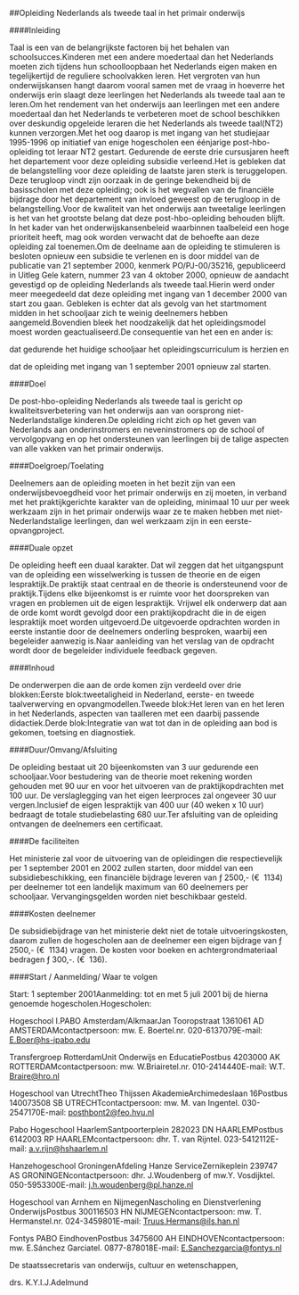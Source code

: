 <meta http-equiv='Content-Type' content='text/html; charset=utf-8' />

##Opleiding Nederlands als tweede taal in het primair onderwijs

####Inleiding

Taal is een van de belangrijkste factoren bij het behalen van schoolsucces.Kinderen met een andere moedertaal dan het Nederlands moeten zich tijdens hun schoolloopbaan het Nederlands eigen maken en tegelijkertijd de reguliere schoolvakken leren. Het vergroten van hun onderwijskansen hangt daarom vooral samen met de vraag in hoeverre het onderwijs erin slaagt deze leerlingen het Nederlands als tweede taal aan te leren.Om het rendement van het onderwijs aan leerlingen met een andere moedertaal dan het Nederlands te verbeteren moet de school beschikken over deskundig opgeleide leraren die het Nederlands als tweede taal(NT2) kunnen verzorgen.Met het oog daarop is met ingang van het studiejaar 1995-1996 op initiatief van enige hogescholen een éénjarige post-hbo-opleiding tot leraar NT2 gestart. Gedurende de eerste drie cursusjaren heeft het departement voor deze opleiding subsidie verleend.Het is gebleken dat de belangstelling voor deze opleiding de laatste jaren sterk is teruggelopen. Deze terugloop vindt zijn oorzaak in de geringe bekendheid bij de basisscholen met deze opleiding; ook is het wegvallen van de financiële bijdrage door het departement van invloed geweest op de terugloop in de belangstelling.Voor de kwaliteit van het onderwijs aan tweetalige leerlingen is het van het grootste belang dat deze post-hbo-opleiding behouden blijft. In het kader van het onderwijskansenbeleid waarbinnen taalbeleid een hoge prioriteit heeft, mag ook worden verwacht dat de behoefte aan deze opleiding zal toenemen.Om de deelname aan de opleiding te stimuleren is besloten opnieuw een subsidie te verlenen en is door middel van de publicatie van 21 september 2000, kenmerk PO/PJ-00/35216, gepubliceerd in Uitleg Gele katern, nummer 23 van 4 oktober 2000, opnieuw de aandacht gevestigd op de opleiding Nederlands als tweede taal.Hierin werd onder meer meegedeeld dat deze opleiding met ingang van 1 december 2000 van start zou gaan. Gebleken is echter dat als gevolg van het startmoment midden in het schooljaar zich te weinig deelnemers hebben aangemeld.Bovendien bleek het noodzakelijk dat het opleidingsmodel moest worden geactualiseerd.De consequentie van het een en ander is:

dat gedurende het huidige schooljaar het opleidingscurriculum is herzien en

dat de opleiding met ingang van 1 september 2001 opnieuw zal starten.

####Doel

De post-hbo-opleiding Nederlands als tweede taal is gericht op kwaliteitsverbetering van het onderwijs aan van oorsprong niet-Nederlandstalige kinderen.De opleiding richt zich op het geven van Nederlands aan onderinstromers en neveninstromers op de school of vervolgopvang en op het ondersteunen van leerlingen bij de talige aspecten van alle vakken van het primair onderwijs.

####Doelgroep/Toelating

Deelnemers aan de opleiding moeten in het bezit zijn van een onderwijsbevoegdheid voor het primair onderwijs en zij moeten, in verband met het praktijkgerichte karakter van de opleiding, minimaal 10 uur per week werkzaam zijn in het primair onderwijs waar ze te maken hebben met niet-Nederlandstalige leerlingen, dan wel werkzaam zijn in een eerste-opvangproject.

####Duale opzet

De opleiding heeft een duaal karakter. Dat wil zeggen dat het uitgangspunt van de opleiding een wisselwerking is tussen de theorie en de eigen lespraktijk.De praktijk staat centraal en de theorie is ondersteunend voor de praktijk.Tijdens elke bijeenkomst is er ruimte voor het doorspreken van vragen en problemen uit de eigen lespraktijk. Vrijwel elk onderwerp dat aan de orde komt wordt gevolgd door een praktijkopdracht die in de eigen lespraktijk moet worden uitgevoerd.De uitgevoerde opdrachten worden in eerste instantie door de deelnemers onderling besproken, waarbij een begeleider aanwezig is.Naar aanleiding van het verslag van de opdracht wordt door de begeleider individuele feedback gegeven.

####Inhoud

De onderwerpen die aan de orde komen zijn verdeeld over drie blokken:Eerste blok:tweetaligheid in Nederland, eerste- en tweede taalverwerving en opvangmodellen.Tweede blok:Het leren van en het leren in het Nederlands, aspecten van taalleren met een daarbij passende didactiek.Derde blok:Integratie van wat tot dan in de opleiding aan bod is gekomen, toetsing en diagnostiek.

####Duur/Omvang/Afsluiting

De opleiding bestaat uit 20 bijeenkomsten van 3 uur gedurende een schooljaar.Voor bestudering van de theorie moet rekening worden gehouden met 90 uur en voor het uitvoeren van de praktijkopdrachten met 100 uur. De verslaglegging van het eigen leerproces zal ongeveer 30 uur vergen.Inclusief de eigen lespraktijk van 400 uur (40 weken x 10 uur) bedraagt de totale studiebelasting 680 uur.Ter afsluiting van de opleiding ontvangen de deelnemers een certificaat.

####De faciliteiten

Het ministerie zal voor de uitvoering van de opleidingen die respectievelijk per 1 september 2001 en 2002 zullen starten, door middel van een subsidiebeschikking, een financiële bijdrage leveren van ƒ 2500,- (€  1134) per deelnemer tot een landelijk maximum van 60 deelnemers per schooljaar. Vervangingsgelden worden niet beschikbaar gesteld.

####Kosten deelnemer

De subsidiebijdrage van het ministerie dekt niet de totale uitvoeringskosten, daarom zullen de hogescholen aan de deelnemer een eigen bijdrage van ƒ 2500,- (€  1134) vragen. De kosten voor boeken en achtergrondmateriaal bedragen ƒ 300,-. (€  136).

####Start / Aanmelding/ Waar te volgen

Start: 1 september 2001Aanmelding: tot en met 5 juli 2001 bij de hierna genoemde hogescholen.Hogescholen:

Hogeschool I.PABO Amsterdam/AlkmaarJan Tooropstraat 1361061 AD AMSTERDAMcontactpersoon: mw. E. Boertel.nr. 020-6137079E-mail: E.Boer@hs-ipabo.edu

Transfergroep RotterdamUnit Onderwijs en EducatiePostbus 4203000 AK ROTTERDAMcontactpersoon: mw. W.Briairetel.nr. 010-2414440E-mail: W.T. Braire@hro.nl

Hogeschool van UtrechtTheo Thijssen AkademieArchimedeslaan 16Postbus 140073508 SB UTRECHTcontactpersoon: mw. M. van Ingentel. 030-2547170E-mail: posthbont2@feo.hvu.nl

Pabo Hogeschool HaarlemSantpoorterplein 282023 DN HAARLEMPostbus 6142003 RP HAARLEMcontactpersoon: dhr. T. van Rijntel. 023-5412112E-mail: a.v.rijn@hshaarlem.nl

Hanzehogeschool GroningenAfdeling Hanze ServiceZernikeplein 239747 AS GRONINGENcontactpersoon: dhr. J.Woudenberg of mw.Y. Vosdijktel. 050-5953300E-mail: j.h.woudenberg@pl.hanze.nl

Hogeschool van Arnhem en NijmegenNascholing en Dienstverlening OnderwijsPostbus 300116503 HN NIJMEGENcontactpersoon: mw. T. Hermanstel.nr. 024-3459801E-mail: Truus.Hermans@ils.han.nl

Fontys PABO EindhovenPostbus 3475600 AH EINDHOVENcontactpersoon: mw. E.Sánchez Garciatel. 0877-878018E-mail: E.Sanchezgarcia@fontys.nl

De 
staatssecretaris van onderwijs, cultuur en wetenschappen, 

drs. K.Y.I.J.Adelmund
